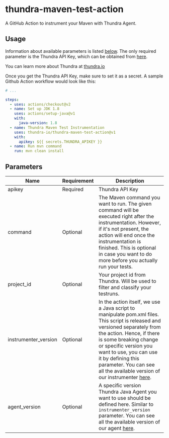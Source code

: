 # thundra-maven-test-action

A GitHub Action to instrument your Maven with Thundra Agent.

## Usage

Information about available parameters is listed [below](#parameters). The only required parameter is the Thundra API Key, which can be obtained from [here]().

You can learn more about Thundra at [thundra.io](https://thundra.io)

Once you get the Thundra API Key, make sure to set it as a secret. A sample Github Action workflow would look like this:

```yaml
# ...

steps:
  - uses: actions/checkout@v2
  - name: Set up JDK 1.8
    uses: actions/setup-java@v1
    with:
      java-version: 1.8
  - name: Thundra Maven Test Instrumentation
    uses: thundra-io/thundra-maven-test-action@v1
    with:
      apikey: ${{ secrets.THUNDRA_APIKEY }}
  - name: Run mvn command
    run: mvn clean install
```

## Parameters

| Name                  | Requirement       | Description
| ---                   | ---               | ---
| apikey                | Required          | Thundra API Key
| command               | Optional          | The Maven command you want to run. The given command will be executed right after the instrumentation. However, if it's not present, the action will end once the instrumentation is finished. This is optional in case you want to do more before you actually run your tests.
| project_id            | Optional          | Your project id from Thundra. Will be used to filter and classify your testruns.
| instrumenter_version  | Optional          | In the action itself, we use a Java script to manipulate pom.xml files. This script is released and versioned separately from the action. Hence, if there is some breaking change or specific version you want to use, you can use it by defining this parameter. You can see all the available version of our instrumenter [here](https://search.maven.org/artifact/io.thundra.agent/thundra-agent-maven-test-instrumentation).
| agent_version         | Optional          | A specific version Thundra Java Agent you want to use should be defined here. Similar to `instrumenter_version` parameter. You can see all the available version of our agent [here](https://repo.thundra.io/service/local/repositories/thundra-releases/content/io/thundra/agent/thundra-agent-bootstrap/maven-metadata.xml).
